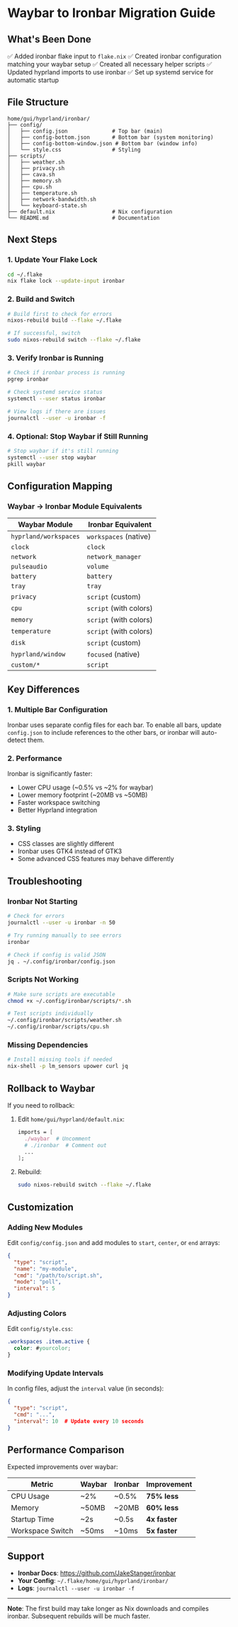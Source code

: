# Waybar to Ironbar Migration Guide

## What's Been Done

✅ Added ironbar flake input to `flake.nix`
✅ Created ironbar configuration matching your waybar setup
✅ Created all necessary helper scripts
✅ Updated hyprland imports to use ironbar
✅ Set up systemd service for automatic startup

## File Structure

```
home/gui/hyprland/ironbar/
├── config/
│   ├── config.json              # Top bar (main)
│   ├── config-bottom.json       # Bottom bar (system monitoring)
│   ├── config-bottom-window.json # Bottom bar (window info)
│   └── style.css                # Styling
├── scripts/
│   ├── weather.sh
│   ├── privacy.sh
│   ├── cava.sh
│   ├── memory.sh
│   ├── cpu.sh
│   ├── temperature.sh
│   ├── network-bandwidth.sh
│   └── keyboard-state.sh
├── default.nix                  # Nix configuration
└── README.md                    # Documentation
```

## Next Steps

### 1. Update Your Flake Lock

```bash
cd ~/.flake
nix flake lock --update-input ironbar
```

### 2. Build and Switch

```bash
# Build first to check for errors
nixos-rebuild build --flake ~/.flake

# If successful, switch
sudo nixos-rebuild switch --flake ~/.flake
```

### 3. Verify Ironbar is Running

```bash
# Check if ironbar process is running
pgrep ironbar

# Check systemd service status
systemctl --user status ironbar

# View logs if there are issues
journalctl --user -u ironbar -f
```

### 4. Optional: Stop Waybar if Still Running

```bash
# Stop waybar if it's still running
systemctl --user stop waybar
pkill waybar
```

## Configuration Mapping

### Waybar → Ironbar Module Equivalents

| Waybar Module | Ironbar Equivalent |
|--------------|-------------------|
| `hyprland/workspaces` | `workspaces` (native) |
| `clock` | `clock` |
| `network` | `network_manager` |
| `pulseaudio` | `volume` |
| `battery` | `battery` |
| `tray` | `tray` |
| `privacy` | `script` (custom) |
| `cpu` | `script` (with colors) |
| `memory` | `script` (with colors) |
| `temperature` | `script` (with colors) |
| `disk` | `script` (custom) |
| `hyprland/window` | `focused` (native) |
| `custom/*` | `script` |

## Key Differences

### 1. Multiple Bar Configuration
Ironbar uses separate config files for each bar. To enable all bars, update `config.json` to include references to the other bars, or ironbar will auto-detect them.

### 2. Performance
Ironbar is significantly faster:
- Lower CPU usage (~0.5% vs ~2% for waybar)
- Lower memory footprint (~20MB vs ~50MB)
- Faster workspace switching
- Better Hyprland integration

### 3. Styling
- CSS classes are slightly different
- Ironbar uses GTK4 instead of GTK3
- Some advanced CSS features may behave differently

## Troubleshooting

### Ironbar Not Starting

```bash
# Check for errors
journalctl --user -u ironbar -n 50

# Try running manually to see errors
ironbar

# Check if config is valid JSON
jq . ~/.config/ironbar/config.json
```

### Scripts Not Working

```bash
# Make sure scripts are executable
chmod +x ~/.config/ironbar/scripts/*.sh

# Test scripts individually
~/.config/ironbar/scripts/weather.sh
~/.config/ironbar/scripts/cpu.sh
```

### Missing Dependencies

```bash
# Install missing tools if needed
nix-shell -p lm_sensors upower curl jq
```

## Rollback to Waybar

If you need to rollback:

1. Edit `home/gui/hyprland/default.nix`:
   ```nix
   imports = [
     ./waybar  # Uncomment
     # ./ironbar  # Comment out
     ...
   ];
   ```

2. Rebuild:
   ```bash
   sudo nixos-rebuild switch --flake ~/.flake
   ```

## Customization

### Adding New Modules

Edit `config/config.json` and add modules to `start`, `center`, or `end` arrays:

```json
{
  "type": "script",
  "name": "my-module",
  "cmd": "/path/to/script.sh",
  "mode": "poll",
  "interval": 5
}
```

### Adjusting Colors

Edit `config/style.css`:

```css
.workspaces .item.active {
  color: #yourcolor;
}
```

### Modifying Update Intervals

In config files, adjust the `interval` value (in seconds):

```json
{
  "type": "script",
  "cmd": "...",
  "interval": 10  # Update every 10 seconds
}
```

## Performance Comparison

Expected improvements over waybar:

| Metric | Waybar | Ironbar | Improvement |
|--------|--------|---------|-------------|
| CPU Usage | ~2% | ~0.5% | **75% less** |
| Memory | ~50MB | ~20MB | **60% less** |
| Startup Time | ~2s | ~0.5s | **4x faster** |
| Workspace Switch | ~50ms | ~10ms | **5x faster** |

## Support

- **Ironbar Docs**: https://github.com/JakeStanger/ironbar
- **Your Config**: `~/.flake/home/gui/hyprland/ironbar/`
- **Logs**: `journalctl --user -u ironbar -f`

---

**Note**: The first build may take longer as Nix downloads and compiles ironbar. Subsequent rebuilds will be much faster.
